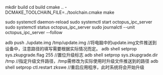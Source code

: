 
mkdir build
cd build
cmake .. -DCMAKE_TOOLCHAIN_FILE=../toolchain.cmake
make

sudo systemctl daemon-reload
sudo systemctl start octopus_ipc_server
sudo systemctl status octopus_ipc_server
sudo journalctl --unit octopus_ipc_server --follow

adb push ./update.img /tmp/update.img		//将电脑中的update.img文件推送到设备中，注意路径的填写需要根据实际情况而定。
adb shell setprop sys.zkupgrade.flag 255	//置位升级标志
adb shell setprop sys.zkupgrade.dir /tmp	//指定升级文件路径，/tmp需修改为实际使用时升级文件推送到的路径
adb shell setprop ctl.restart zkswe			//重启应用程序，此时系统将会开始升级
